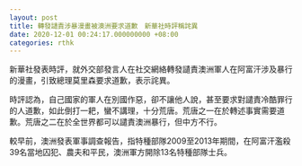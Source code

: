 ```yaml
---
layout: post
title: 轉發讉責涉暴漫畫被澳洲要求道歉　新華社時評稱詫異
date: 2020-12-01 00:24:17.000000000 +08:00
categories: rthk
---
```


新華社發表時評，就外交部發言人在社交網絡轉發讉責澳洲軍人在阿富汗涉及暴行的漫畫，引致總理莫里森要求道歉，表示詫異。

時評認為，自己國家的軍人在別國作惡，卻不讓他人說，甚至要求對譴責冷酷罪行的人道歉，如此倒打一耙，蠻不講理，十分荒唐。荒唐之一在於轉述事實需要道歉。荒唐之二在於全世界都可以譴責澳洲暴行，但中方不行。

較早前，澳洲發表軍事調查報告，指特種部隊2009至2013年期間，在阿富汗濫殺39名當地囚犯、農夫和平民，澳洲軍方開除13名特種部隊士兵。

